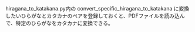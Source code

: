 hiragana_to_katakana.py内の convert_specific_hiragana_to_katakana に変換したいひらがなとカタカナのペアを登録しておくと、PDFファイルを読み込んで、特定のひらがなをカタカナに変換できる。
